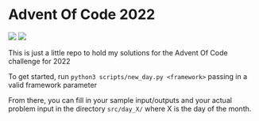 # Advent Of Code 2022
<img src="https://img.shields.io/github/workflow/status/issy/Advent-Of-Code-2022/linting?&style=for-the-badge">
<img src="https://img.shields.io/github/workflow/status/issy/Advent-Of-Code-2022/tests?label=tests&style=for-the-badge">

This is just a little repo to hold my solutions for the Advent Of Code challenge for 2022

To get started, run `python3 scripts/new_day.py <framework>` passing in a valid framework parameter

From there, you can fill in your sample input/outputs and your actual problem input in the directory `src/day_X/` where X is the day of the month.
